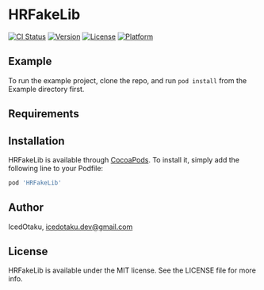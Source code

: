 # HRFakeLib

[![CI Status](https://img.shields.io/travis/IcedOtaku/HRFakeLib.svg?style=flat)](https://travis-ci.org/IcedOtaku/HRFakeLib)
[![Version](https://img.shields.io/cocoapods/v/HRFakeLib.svg?style=flat)](https://cocoapods.org/pods/HRFakeLib)
[![License](https://img.shields.io/cocoapods/l/HRFakeLib.svg?style=flat)](https://cocoapods.org/pods/HRFakeLib)
[![Platform](https://img.shields.io/cocoapods/p/HRFakeLib.svg?style=flat)](https://cocoapods.org/pods/HRFakeLib)

## Example

To run the example project, clone the repo, and run `pod install` from the Example directory first.

## Requirements

## Installation

HRFakeLib is available through [CocoaPods](https://cocoapods.org). To install
it, simply add the following line to your Podfile:

```ruby
pod 'HRFakeLib'
```

## Author

IcedOtaku, icedotaku.dev@gmail.com

## License

HRFakeLib is available under the MIT license. See the LICENSE file for more info.
